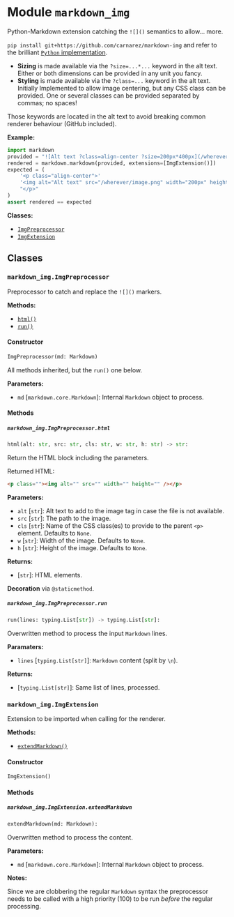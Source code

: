 # Module `markdown_img`

Python-Markdown extension catching the `![]()` semantics to allow... more.

`pip install git+https://github.com/carnarez/markdown-img` and refer to the brilliant
[`Python` implementation](https://github.com/Python-Markdown/markdown).

- **Sizing** is made available via the `?size=...*...` keyword in the alt text. Either
  or both dimensions can be provided in any unit you fancy.
- **Styling** is made available via the `?class=...` keyword in the alt text. Initially
  Implemented to allow image centering, but any CSS class can be provided. One or
  several classes can be provided separated by commas; no spaces!

Those keywords are located in the alt text to avoid breaking common renderer behaviour
(GitHub included).

**Example:**

```python
import markdown
provided = "![Alt text ?class=align-center ?size=200px*400px](/wherever/image.png)"
rendered = markdown.markdown(provided, extensions=[ImgExtension()])
expected = (
    '<p class="align-center">'
    '<img alt="Alt text" src="/wherever/image.png" width="200px" height="400px" />'
    "</p>"
)
assert rendered == expected
```

**Classes:**

- [`ImgPreprocessor`](#markdown_imgimgpreprocessor)
- [`ImgExtension`](#markdown_imgimgextension)

## Classes

### `markdown_img.ImgPreprocessor`

Preprocessor to catch and replace the `![]()` markers.

**Methods:**

- [`html()`](#markdown_imgimgpreprocessorhtml)
- [`run()`](#markdown_imgimgpreprocessorrun)

#### Constructor

```python
ImgPreprocessor(md: Markdown)
```

All methods inherited, but the `run()` one below.

**Parameters:**

- `md` \[`markdown.core.Markdown`\]: Internal `Markdown` object to process.

#### Methods

##### `markdown_img.ImgPreprocessor.html`

```python
html(alt: str, src: str, cls: str, w: str, h: str) -> str:
```

Return the HTML block including the parameters.

Returned HTML:

```html
<p class=""><img alt="" src="" width="" height="" /></p>
```

**Parameters:**

- `alt` \[`str`\]: Alt text to add to the image tag in case the file is not available.
- `src` \[`str`\]: The path to the image.
- `cls` \[`str`\]: Name of the CSS class(es) to provide to the parent `<p>` element.
  Defaults to `None`.
- `w` \[`str`\]: Width of the image. Defaults to `None`.
- `h` \[`str`\]: Height of the image. Defaults to `None`.

**Returns:**

- \[`str`\]: HTML elements.

**Decoration** via `@staticmethod`.

##### `markdown_img.ImgPreprocessor.run`

```python
run(lines: typing.List[str]) -> typing.List[str]:
```

Overwritten method to process the input `Markdown` lines.

**Paramaters:**

- `lines` \[`typing.List[str]`\]: `Markdown` content (split by `\n`).

**Returns:**

- \[`typing.List[str]`\]: Same list of lines, processed.

### `markdown_img.ImgExtension`

Extension to be imported when calling for the renderer.

**Methods:**

- [`extendMarkdown()`](#markdown_imgimgextensionextendmarkdown)

#### Constructor

```python
ImgExtension()
```

#### Methods

##### `markdown_img.ImgExtension.extendMarkdown`

```python
extendMarkdown(md: Markdown):
```

Overwritten method to process the content.

**Parameters:**

- `md` \[`markdown.core.Markdown`\]: Internal `Markdown` object to process.

**Notes:**

Since we are clobbering the regular `Markdown` syntax the preprocessor needs to be
called with a high priority (100) to be run *before* the regular processing.
